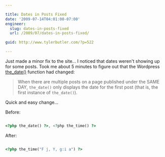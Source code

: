 ```yaml
---

title: Dates in Posts Fixed
date: '2009-07-14T04:01:00-07:00'
engineer:
  slug: dates-in-posts-fixed
  url: /2009/07/dates-in-posts-fixed/

guid: http://www.tylerbutler.com/?p=522

---
```


Just made a minor fix to the site... I noticed that dates weren't showing up for
some posts. Took me about 5 minutes to figure out that the Wordpress
[the_date()](http://codex.wordpress.org/Template_Tags/the_date) function had changed:

> When there are multiple posts on a page published under the SAME DAY,
`the_date()` only displays the date for the first post (that is, the first
instance of `the_date()`).

Quick and easy change...

Before: 

```php

<?php the_date() ?>, <?php the_time() ?>

```

After:

```php

<?php the_time("F j, Y, g:i a") ?>

```
